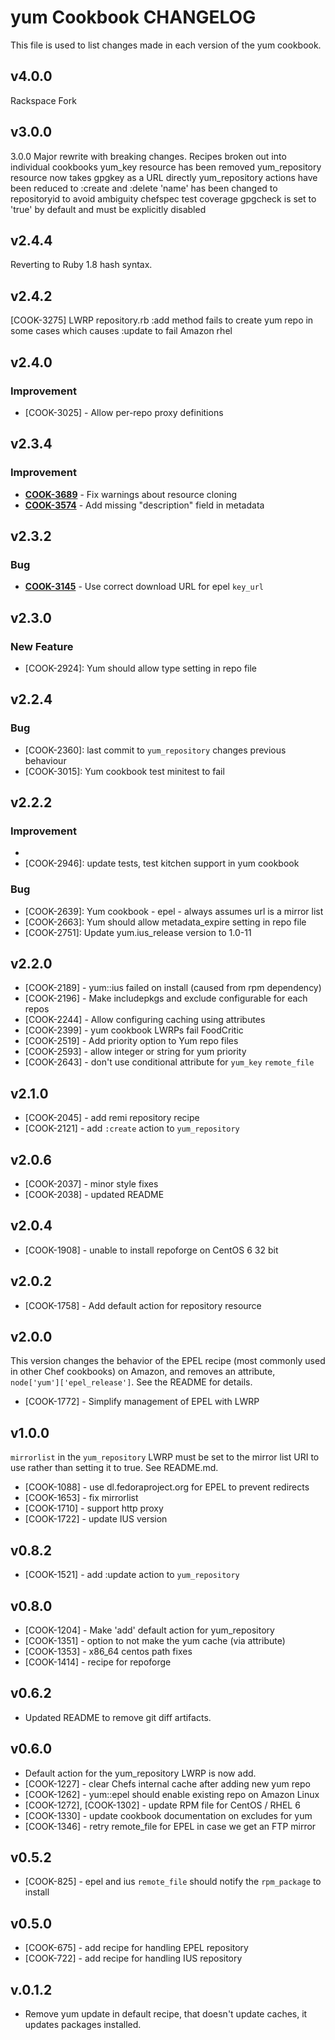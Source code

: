 yum Cookbook CHANGELOG
======================
This file is used to list changes made in each version of the yum cookbook.

v4.0.0
------
Rackspace Fork

v3.0.0
------
3.0.0
Major rewrite with breaking changes.
Recipes broken out into individual cookbooks
yum_key resource has been removed
yum_repository resource now takes gpgkey as a URL directly
yum_repository actions have been reduced to :create and :delete
'name' has been changed to repositoryid to avoid ambiguity
chefspec test coverage
gpgcheck is set to 'true' by default and must be explicitly disabled


v2.4.4
------
Reverting to Ruby 1.8 hash syntax.


v2.4.2
------
[COOK-3275] LWRP repository.rb :add method fails to create yum repo in
some cases which causes :update to fail Amazon rhel


v2.4.0
------
### Improvement
- [COOK-3025] - Allow per-repo proxy definitions


v2.3.4
------
### Improvement
- **[COOK-3689](https://tickets.opscode.com/browse/COOK-3689)** - Fix warnings about resource cloning
- **[COOK-3574](https://tickets.opscode.com/browse/COOK-3574)** - Add missing "description" field in metadata


v2.3.2
------
### Bug
- **[COOK-3145](https://tickets.opscode.com/browse/COOK-3145)** - Use correct download URL for epel `key_url`

v2.3.0
------
### New Feature
- [COOK-2924]: Yum should allow type setting in repo file

v2.2.4
------
### Bug
- [COOK-2360]: last commit to `yum_repository` changes previous behaviour
- [COOK-3015]: Yum cookbook test minitest to fail

v2.2.2
------
### Improvement
- [COOK-2741]: yum::elrepo
- [COOK-2946]: update tests, test kitchen support in yum cookbook

### Bug
- [COOK-2639]: Yum cookbook - epel - always assumes url is a mirror list
- [COOK-2663]: Yum should allow metadata_expire setting in repo file
- [COOK-2751]: Update yum.ius_release version to 1.0-11

v2.2.0
------
- [COOK-2189] - yum::ius failed on install (caused from rpm dependency)
- [COOK-2196] - Make includepkgs and exclude configurable for each repos
- [COOK-2244] - Allow configuring caching using attributes
- [COOK-2399] - yum cookbook LWRPs fail FoodCritic
- [COOK-2519] - Add priority option to Yum repo files
- [COOK-2593] - allow integer or string for yum priority
- [COOK-2643] - don't use conditional attribute for `yum_key` `remote_file`

v2.1.0
------
- [COOK-2045] - add remi repository recipe
- [COOK-2121] - add `:create` action to `yum_repository`

v2.0.6
------
- [COOK-2037] - minor style fixes
- [COOK-2038] - updated README

v2.0.4
------
- [COOK-1908] - unable to install repoforge on CentOS 6 32 bit

v2.0.2
------
- [COOK-1758] - Add default action for repository resource

v2.0.0
------
This version changes the behavior of the EPEL recipe (most commonly used in other Chef cookbooks) on Amazon, and removes an attribute, `node['yum']['epel_release']`. See the README for details.

- [COOK-1772] - Simplify management of EPEL with LWRP

v1.0.0
------
`mirrorlist` in the `yum_repository` LWRP must be set to the mirror list URI to use rather than setting it to true. See README.md.

- [COOK-1088] - use dl.fedoraproject.org for EPEL to prevent redirects
- [COOK-1653] - fix mirrorlist
- [COOK-1710] - support http proxy
- [COOK-1722] - update IUS version

v0.8.2
------
- [COOK-1521] - add :update action to `yum_repository`

v0.8.0
------
- [COOK-1204] - Make 'add' default action for yum_repository
- [COOK-1351] - option to not make the yum cache (via attribute)
- [COOK-1353] - x86_64 centos path fixes
- [COOK-1414] - recipe for repoforge

v0.6.2
------
- Updated README to remove git diff artifacts.

v0.6.0
------
- Default action for the yum_repository LWRP is now add.
- [COOK-1227] - clear Chefs internal cache after adding new yum repo
- [COOK-1262] - yum::epel should enable existing repo on Amazon Linux
- [COOK-1272], [COOK-1302] - update RPM file for CentOS / RHEL 6
- [COOK-1330] - update cookbook documentation on excludes for yum
- [COOK-1346] - retry remote_file for EPEL in case we get an FTP mirror


v0.5.2
------
- [COOK-825] - epel and ius `remote_file` should notify the `rpm_package` to install

v0.5.0
------
- [COOK-675] - add recipe for handling EPEL repository
- [COOK-722] - add recipe for handling IUS repository

v.0.1.2
------
- Remove yum update in default recipe, that doesn't update caches, it updates packages installed.
